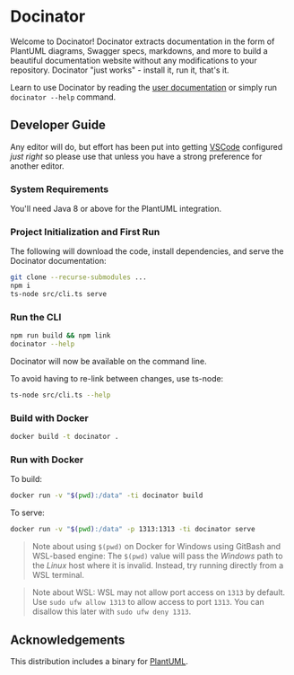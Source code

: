 # Docinator

Welcome to Docinator! Docinator extracts documentation in the form of PlantUML diagrams, Swagger specs, markdowns, and more to build a beautiful documentation website without any modifications to your repository. Docinator "just works" - install it, run it, that's it.

Learn to use Docinator by reading the [user documentation](docs/) or simply run `docinator --help` command.

<!-- TODO 
## User Guide

Docinator is published as an NPM/yarn package using the Gitlab NPM package
registry.

To install and use:

1. Make sure you've already [configured your local NPM/yarn to pull scoped packages
from the Gitlab package
registry](https://docs.gitlab.com/ee/user/packages/npm_registry/#authenticating-with-a-personal-access-token)

2. Then (assuming you've followed the above instructions to configure a package
scope named `@tmobile` mapped to the Gitlab NPM registry):

    ```bash
    npm install -g @tmobile/docinator
    ```
-->

## Developer Guide

Any editor will do, but effort has been put into getting
[VSCode](https://code.visualstudio.com/) configured _just right_ so please use
that unless you have a strong preference for another editor.

### System Requirements

You'll need Java 8 or above for the PlantUML integration.

### Project Initialization and First Run

The following will download the code, install dependencies, and serve the Docinator documentation:

```bash
git clone --recurse-submodules ...
npm i
ts-node src/cli.ts serve
```

### Run the CLI

```bash
npm run build && npm link
docinator --help
```

Docinator will now be available on the command line.

To avoid having to re-link between changes, use ts-node:

```bash
ts-node src/cli.ts --help
```

### Build with Docker

```bash
docker build -t docinator .
```

### Run with Docker

To build:

```bash
docker run -v "$(pwd):/data" -ti docinator build
```

To serve: 

```bash
docker run -v "$(pwd):/data" -p 1313:1313 -ti docinator serve
```

> Note about using `$(pwd)` on Docker for Windows using GitBash and WSL-based engine: The `$(pwd)` value will pass the _Windows_ path to the _Linux_ host where it is invalid. Instead, try running directly from a WSL terminal.

> Note about WSL: WSL may not allow port access on `1313` by default. Use `sudo ufw allow 1313` to allow access to port `1313`. You can disallow this later with `sudo ufw deny 1313`.

<!-- TODO:

## Resources

* [asciinema](https://asciinema.org/)

-->

## Acknowledgements

This distribution includes a binary for [PlantUML](https://github.com/plantuml/plantuml).
